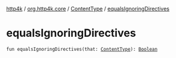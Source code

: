 [http4k](../../index.md) / [org.http4k.core](../index.md) / [ContentType](index.md) / [equalsIgnoringDirectives](./equals-ignoring-directives.md)

# equalsIgnoringDirectives

`fun equalsIgnoringDirectives(that: `[`ContentType`](index.md)`): `[`Boolean`](https://kotlinlang.org/api/latest/jvm/stdlib/kotlin/-boolean/index.html)